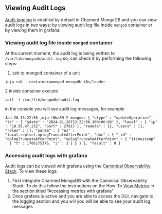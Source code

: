 ## Viewing Audit Logs

[Audit logging](https://www.mongodb.com/docs/manual/core/auditing/) is enabled by default in Charmed MongoDB and you can view audit logs in two ways: by viewing audit log file inside `mongod` container  or by viewing them in grafana.



### Viewing audit log file inside `mongod` container

At the current moment, the audit log is being written to `/var/lib/mongodb/audit.log` so, can check it by performing the following steps:

1. ssh to mongod container of a unit

```
juju ssh --container=mongod mongodb-k8s/leader
```

2 inside container execute

```
tail -f /var/lib/mongodb/audit.log
```

in the console you will see audit log messages, for example

```
Jan 26 13:22:56 juju-f6ba89-2 mongod: { "atype" : "updateOperation", "ts" : { "$date" : "2024-01-26T13:22:56.300+00:00" }, "local" : { "ip" : "10.55.47.232", "port" : 27017 }, "remote" : {}, "users" : [], "roles" : [], "param" : { "ns" : "local.replset.oplogTruncateAfterPoint", "doc" : { "_id" : "oplogTruncateAfterPoint", "oplogTruncateAfterPoint" : { "$timestamp" : { "t" : 1706275376, "i" : 1 } } } }, "result" : 0 }
```


### Accessing audit logs with grafana

Audit logs can be viewed with grafana using the [Canonical Observability Stack](https://charmhub.io/topics/canonical-observability-stack). To view these logs:

1. First integrate Charmed MongoDB with the Canonical Observability Stack. To do this follow the instructions on the How-To [View Metrics](https://discourse.charmhub.io/t/view-metrics/10650) in the section titled “Accessing metrics with grafana”
2. Once grafana is active and you are able to access the GUI, navigate to the logging section and you will you will be able to see your audit log messages